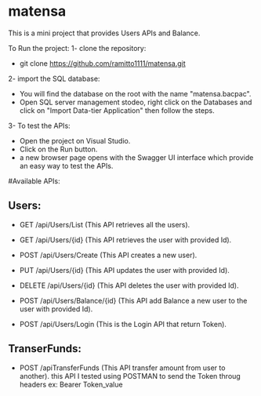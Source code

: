 # matensa
This is a mini project that provides Users APIs and Balance.

To Run the project:
1- clone the repository:
* git clone https://github.com/ramitto1111/matensa.git

2- import the SQL database:
* You will find the database on the root with the name "matensa.bacpac".
* Open SQL server management stodeo, right click on the Databases and click on "Import Data-tier Application" then follow the steps.

3- To test the APIs:
* Open the project on Visual Studio.
* Click on the Run button.
* a new browser page opens with the Swagger UI interface which provide an easy way to test the APIs.



#Available APIs:


Users:
-------
- GET /api/Users/List              (This API retrieves all the users).
- GET /api/Users/{id}              (This API retrieves the user with provided Id).
- POST /api/Users/Create           (This API creates a new user).
- PUT /api/Users/{id}              (This API updates the user with provided Id).
- DELETE /api/Users/{id}           (This API deletes the user with provided Id).
- POST /api/Users/Balance/{id}     (This API add Balance a new user to the user with provided Id).

- POST /api/Users/Login            (This is the Login API that return Token).

TranserFunds:
-------------
- POST /apiTransferFunds           (This API transfer amount from user to another).
this API I tested using POSTMAN 
to send the Token throug headers ex: Bearer Token_value